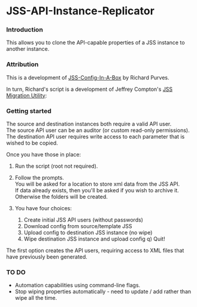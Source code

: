 # JSS-API-Instance-Replicator

### Introduction

This allows you to clone the API-capable properties of a JSS instance to another instance.  

### Attribution

This is a development of [JSS-Config-In-A-Box](https://github.com/franton/JSS-Config-In-A-Box)
by Richard Purves.

In turn, Richard's script is a development of Jeffrey Compton's
[JSS Migration Utility](https://github.com/igeekjsc/JSSAPIScripts/blob/master/jssMigrationUtility.bash):


### Getting started

The source and destination instances both require a valid API user.  
The source API user can be an auditor (or custom read-only permissions).  
The destination API user requires write access to each parameter that is wished to be copied.

Once you have those in place:

1. Run the script (root not required).
2. Follow the prompts.  
   You will be asked for a location to store xml data from the JSS API.  
   If data already exists, then you'll be asked if you wish to archive it. Otherwise the folders will be created.

3. You have four choices:

    1) Create initial JSS API users (without passwords)
    2) Download config from source/template JSS
    3) Upload config to destination JSS instance (no wipe)
    4) Wipe destination JSS instance and upload config
    q) Quit!

The first option creates the API users, requiring access to XML files that have previously been generated.

### TO DO

* Automation capabilities using command-line flags.
* Stop wiping properties automatically - need to update / add rather than wipe all the time.
